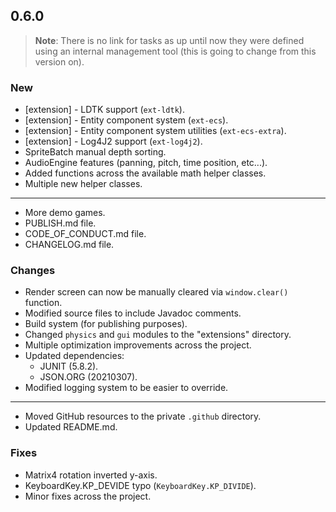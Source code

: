 ## 0.6.0

> **Note**: There is no link for tasks as up until now they were defined using an internal management tool (this is going to change from this version on).

### New

* [extension] - LDTK support (`ext-ldtk`).
* [extension] - Entity component system (`ext-ecs`).
* [extension] - Entity component system utilities (`ext-ecs-extra`).
* [extension] - Log4J2 support (`ext-log4j2`).
* SpriteBatch manual depth sorting.
* AudioEngine features (panning, pitch, time position, etc...).
* Added functions across the available math helper classes.
* Multiple new helper classes.
---
* More demo games.
* PUBLISH.md file.
* CODE_OF_CONDUCT.md file.
* CHANGELOG.md file.

### Changes

* Render screen can now be manually cleared via `window.clear()` function.
* Modified source files to include Javadoc comments.
* Build system (for publishing purposes).
* Changed `physics` and `gui` modules to the "extensions" directory.
* Multiple optimization improvements across the project.
* Updated dependencies:
    * JUNIT (5.8.2).
    * JSON.ORG (20210307).
* Modified logging system to be easier to override.
---
* Moved GitHub resources to the private `.github` directory.
* Updated README.md.

### Fixes

* Matrix4 rotation inverted y-axis.
* KeyboardKey.KP_DEVIDE typo (`KeyboardKey.KP_DIVIDE`).
* Minor fixes across the project.
